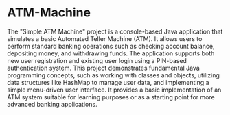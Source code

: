 # ATM-Machine

The "Simple ATM Machine" project is a console-based Java application that simulates a basic Automated Teller Machine (ATM). It allows users to perform standard banking operations such as checking account balance, depositing money, and withdrawing funds. The application supports both new user registration and existing user login using a PIN-based authentication system.
This project demonstrates fundamental Java programming concepts, such as working with classes and objects, utilizing data structures like HashMap to manage user data, and implementing a simple menu-driven user interface. It provides a basic implementation of an ATM system suitable for learning purposes or as a starting point for more advanced banking applications.
